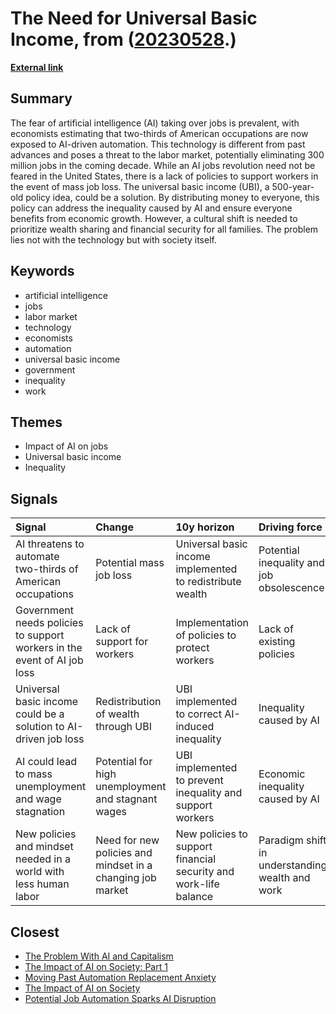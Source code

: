 # __The Need for Universal Basic Income__, from ([20230528](https://kghosh.substack.com/p/20230528).)

__[External link](https://www.theatlantic.com/ideas/archive/2023/05/ai-job-losses-policy-support-universal-basic-income/674071/?utm_source=substack&utm_medium=email)__



## Summary

The fear of artificial intelligence (AI) taking over jobs is prevalent, with economists estimating that two-thirds of American occupations are now exposed to AI-driven automation. This technology is different from past advances and poses a threat to the labor market, potentially eliminating 300 million jobs in the coming decade. While an AI jobs revolution need not be feared in the United States, there is a lack of policies to support workers in the event of mass job loss. The universal basic income (UBI), a 500-year-old policy idea, could be a solution. By distributing money to everyone, this policy can address the inequality caused by AI and ensure everyone benefits from economic growth. However, a cultural shift is needed to prioritize wealth sharing and financial security for all families. The problem lies not with the technology but with society itself.

## Keywords

* artificial intelligence
* jobs
* labor market
* technology
* economists
* automation
* universal basic income
* government
* inequality
* work

## Themes

* Impact of AI on jobs
* Universal basic income
* Inequality

## Signals

| Signal                                                                   | Change                                                     | 10y horizon                                                      | Driving force                                   |
|:-------------------------------------------------------------------------|:-----------------------------------------------------------|:-----------------------------------------------------------------|:------------------------------------------------|
| AI threatens to automate two-thirds of American occupations              | Potential mass job loss                                    | Universal basic income implemented to redistribute wealth        | Potential inequality and job obsolescence       |
| Government needs policies to support workers in the event of AI job loss | Lack of support for workers                                | Implementation of policies to protect workers                    | Lack of existing policies                       |
| Universal basic income could be a solution to AI-driven job loss         | Redistribution of wealth through UBI                       | UBI implemented to correct AI-induced inequality                 | Inequality caused by AI                         |
| AI could lead to mass unemployment and wage stagnation                   | Potential for high unemployment and stagnant wages         | UBI implemented to prevent inequality and support workers        | Economic inequality caused by AI                |
| New policies and mindset needed in a world with less human labor         | Need for new policies and mindset in a changing job market | New policies to support financial security and work-life balance | Paradigm shift in understanding wealth and work |

## Closest

* [The Problem With AI and Capitalism](cc3c2afb44e50f74152fd58c92f5b418)
* [The Impact of AI on Society: Part 1](cf119665e47c7434e3e3c54dbbc585e3)
* [Moving Past Automation Replacement Anxiety](7e84b45a4f5f2bdecec14572bc5fe323)
* [The Impact of AI on Society](87709d0e31dee725ec1f54b7f4facbc4)
* [Potential Job Automation Sparks AI Disruption](8bf628f811052831ab699f75caeb0205)